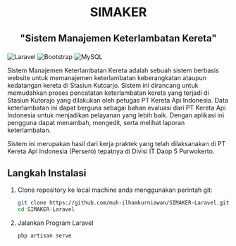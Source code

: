 # <p align="center">SIMAKER</p>

## <p align="center">"Sistem Manajemen Keterlambatan Kereta"</p>

![Laravel](https://img.shields.io/badge/laravel-%23FF2D20.svg?style=for-the-badge&logo=laravel&logoColor=white) ![Bootstrap](https://img.shields.io/badge/Bootstrap-563D7C?style=for-the-badge&logo=bootstrap&logoColor=white) ![MySQL](https://img.shields.io/badge/mysql-%2300000f.svg?style=for-the-badge&logo=mysql&logoColor=white)

<p>Sistem Manajemen Keterlambatan Kereta adalah sebuah sistem berbasis website untuk memanajemen keterlambatan keberangkatan ataupun kedatangan kereta di Stasiun Kutoarjo. Sistem ini dirancang untuk memudahkan proses pencatatan keterlambatan kereta yang terjadi di Stasiun Kutorajo yang dilakukan oleh petugas PT Kereta Api Indonesia. Data keterlambatan ini dapat berguna sebagai bahan evaluasi dari PT Kereta Api Indonesia untuk menjadikan pelayanan yang lebih baik. Dengan aplikasi ini pengguna dapat menambah, mengedit, serta melihat laporan keterlambatan.</p>
<p>Sistem ini merupakan hasil dari kerja praktek yang telah dilaksanakan di PT Kereta Api Indonesia (Persero) tepatnya di Divisi IT Daop 5 Purwokerto.</p>

## Langkah Instalasi

1.  Clone repository ke local machine anda menggunakan perintah git:

    ```bash
    git clone https://github.com/muh-ilhamkurniawan/SIMAKER-Laravel.git
    cd SIMAKER-Laravel
    ```

2.  Jalankan Program Laravel
    ```bash
    php artisan serve
    ```
